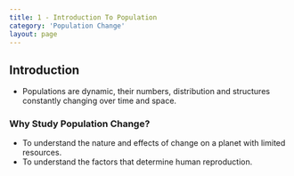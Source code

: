 ```yaml
---
title: 1 - Introduction To Population
category: 'Population Change'
layout: page
---
```


Introduction
------------

- Populations are dynamic, their numbers, distribution and structures constantly changing over time and space.

### Why Study Population Change?

- To understand the nature and effects of change on a planet with limited resources.
- To understand the factors that determine human reproduction.
